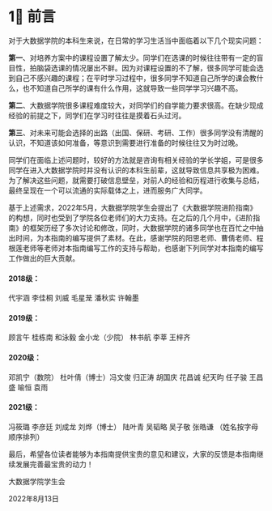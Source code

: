 # 1⃣ 前言

对于大数据学院的本科生来说，在日常的学习生活当中面临着以下几个现实问题：

**第一**、对培养方案中的课程设置了解太少。同学们在选课的时候往往带有一定的盲目性，拍脑袋选课的情况屡出不鲜。因为对课程设置的不了解，很多同学可能会选到自己不感兴趣的课程；在平时学习过程中，很多同学不知道自己所学的课会教什么，也不知道自己所学的课有什么作用，这就导致一些同学学习兴趣不高。

**第二**、大数据学院很多课程难度较大，对同学们的自学能力要求很高。在缺少现成经验的前提之下，同学们在学习时往往是摸着石头过河。

**第三**、对未来可能会选择的出路（出国、保研、考研、工作）很多同学没有清醒的认识，不知道该如何准备，等意识到需要进行准备的时候往往又为时过晚。

同学们在面临上述问题时，较好的方法就是咨询有相关经验的学长学姐，可是很多同学在进入大数据学院时并没有认识的本科生前辈，这就导致信息共享极为困难。为了解决这些问题，就需要打破信息壁垒，对前人的经验和历程进行收集与总结，最终呈现在一个可以流通的实际载体之上，进而服务广大同学。

基于上述需求，2022年5月，大数据学院学生会提出了《大数据学院进阶指南》的构想，同时也受到了学院各位老师们的大力支持。在之后的几个月中，《进阶指南》的框架历经了多次讨论和修改，同时，大数据学院的诸多同学也在百忙之中抽出时间，为本指南的编写提供了素材。在此，感谢学院的阳思老师、曹倩老师、程根莲老师等老师对本指南编写工作的支持与帮助，也感谢下列同学对本指南的编写工作做出的巨大贡献。

#### 2018级：

代宇涵 李佳桐 刘威 毛星茏 潘秋实 许翰墨

#### 2019级：

顾言午 桂栋南 和泳毅 金小龙（少院） 林书航 李莘 王梓齐

#### 2020级：

邓凯宁（数院） 杜叶倩（博士）冯文俊 归正涛 胡国庆 花昌诚 纪天昀 任子骏 王昌盛 喻恒 袁雨

#### 2021级：

冯筱璐 李彦廷 刘成龙 刘烨（博士） 陆叶青 吴韬略 吴子敬 张皓谦 （姓名按字母顺序排列）

最后，希望各位读者能够为本指南提供宝贵的意见和建议，大家的反馈是本指南继续发展完善最宝贵的动力！

大数据学院学生会

2022年8月13日
